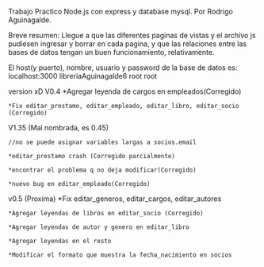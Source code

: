 
Trabajo Practico Node.js con express y database mysql.
Por Rodrigo Aguinagalde.

Breve resumen: Llegue a que las diferentes paginas de vistas y el archivo js pudiesen ingresar y borrar en cada pagina, y que las relaciones entre las bases de datos tengan un buen funcionamiento, relativamente. 

El host(y puerto), nombre, usuario y password de la base de datos es:
localhost:3000
libreriaAguinagalde6
root
root



version xD
V0.4
	*Agregar leyenda de cargos en empleados(Corregido)

	*Fix editar_prestamo, editar_empleado, editar_libro, editar_socio (Corregido)
V1.35 (Mal nombrada, es 0.45)

	//no se puede asignar variables largas a socios.email

	*editar_prestamo crash (Corregido parcialmente)

	*encontrar el problema q no deja modificar(Corregido) 
	
	*nuevo bug en editar_empleado(Corregido)
	

v0.5 (Proxima)
	*Fix editar_generos, editar_cargos, editar_autores

	*Agregar leyendas de libros en editar_socio (Corregido)

	*Agregar leyendas de autor y genero en editar_libro

	*Agregar leyendas en el resto

	*Modificar el formato que muestra la fecha_nacimiento en socios




